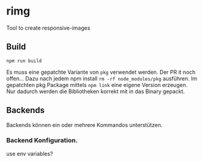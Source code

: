 # rimg
Tool to create responsive-images 


## Build

`npm run build`

Es muss eine gepatchte Variante von `pkg` verwendet werden. Der PR it noch offen... 
Dazu nach jedem npm install `rm -rf node_modules/pkg` ausführen. Im gepatchten pkg Package mittels `npm link` eine eigene Version erzeugen. Nur dadurch werden die Bibliotheken korrekt mit in das Binary gepackt.

## Backends
Backends können ein oder mehrere Kommandos unterstützen. 

### Backend Konfiguration. 
use env variables? 


